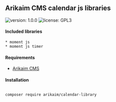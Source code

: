## Arikaim CMS calendar js libraries
![version: 1.0.0](https://img.shields.io/github/release/arikaim/calendar-library.svg)
![license: GPL3](https://img.shields.io/badge/License-GPLv3-blue.svg)


#### Included libraries
    * moment js
    * moment js timer
  
  
#### Requirements 
  * [Arikaim CMS](https://github.com/arikaim/arikaim)


#### Installation

```sh

composer require arikaim/calendar-library

```
